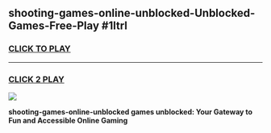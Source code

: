 
## shooting-games-online-unblocked-Unblocked-Games-Free-Play #1ltrl
<h3>
<a href="https://us.freeplayer.one?title=shooting-games-online-unblocked&ref=9M">CLICK TO PLAY</a></h3>
<hr>

<h3>
<a href="https://us.freeplayer.one?title=shooting-games-online-unblocked&ref=9M">CLICK 2 PLAY</a>
  
</h3>

<a href="https://us.freeplayer.one?title=shooting-games-online-unblocked&ref=9M"><img src="https://clearcache.store/games.png"></a>


**shooting-games-online-unblocked games unblocked: Your Gateway to Fun and Accessible Online Gaming**
